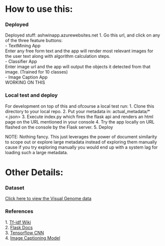 <h1>How to use this:</h1>
<h3>Deployed</h3>
Deployed stuff: ashwinapp.azurewebsites.net
  1. Go this url, and click on any of the three feature buttons:<br>
    - TextMining App<br>
    Enter any free form text and the app will render most relevant images for the user text along with algorithm calculation steps.<br>
    - Classifier App<br>
        Enter image url and the app will output the objects it detected from that image. (Trained for 10 classes)<br>
    - Image Caption App<br>
        WORKING ON THIS<br>

<h3>Local test and deploy</h3>
For development on top of this and ofcourse a local test run:
  1. Clone this directory to your local repo.
  2. Put your metadata in: actual_metadata/*<.json>
  3. Execute index.py which fires the flask api and renders an html page on the URL mentioned in your console
  4. Try the app locally on URL flashed on the console by the Flask server.
  5. Deploy
  
NOTE: Nothing fancy. This just leverages the power of document similarity to scope out or explore large metadata instead of exploring them manually cause if you try exploring manually you would end up with a system lag for loading such a large metadata.

<h1>Other Details:</h1>
<h3>Dataset</h3>
<a href=""https://visualgenome.org/>Click here to view the Visual Genome data</a>
<h3>References</h3>
1. <a href="https://en.wikipedia.org/wiki/Tf%E2%80%93idf"> Tf-idf Wiki </a> <br>
2. <a href="http://flask.palletsprojects.com/en/1.1.x/"> Flask Docs </a> <br>
3. <a href="https://www.tensorflow.org/tutorials/images/cnn"> Tensorflow CNN </a><br>
4. <a href="https://github.com/tensorflow/tensorflow/blob/r1.13/tensorflow/contrib/eager/python/examples/generative_examples/image_captioning_with_attention.ipynb"> Image Captioning Model </a><br>
